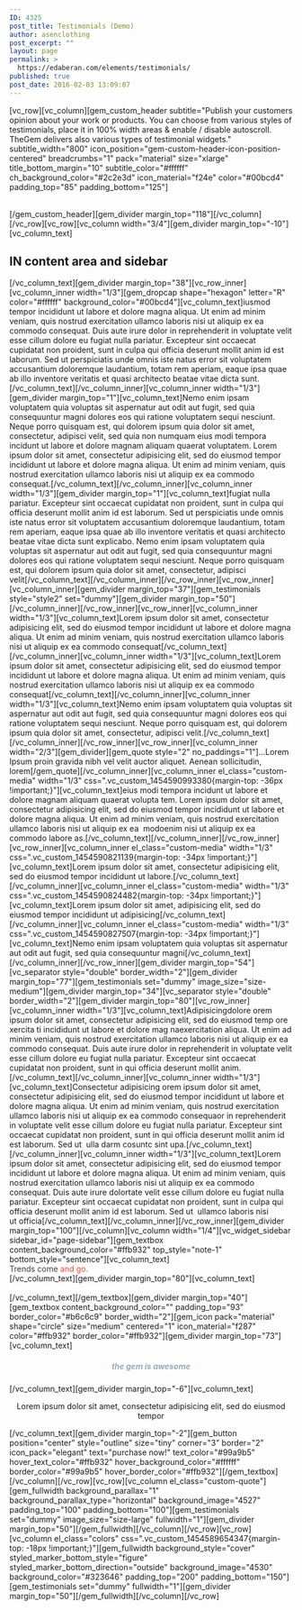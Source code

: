 ```yaml
---
ID: 4325
post_title: Testimonials (Demo)
author: asenclothing
post_excerpt: ""
layout: page
permalink: >
  https://edaberan.com/elements/testimonials/
published: true
post_date: 2016-02-03 13:09:07
---
```

[vc_row][vc_column][gem_custom_header subtitle="Publish your customers opinion about your work or products. You can choose from various styles of testimonials, place it in 100% width areas & enable / disable autoscroll. TheGem delivers also various types of testimonial widgets." subtitle_width="800" icon_position="gem-custom-header-icon-position-centered" breadcrumbs="1" pack="material" size="xlarge" title_bottom_margin="10" subtitle_color="#ffffff" ch_background_color="#2c2e3d" icon_material="f24e" color="#00bcd4" padding_top="85" padding_bottom="125"]
<div class="title-xlarge" style="text-align: center;"><span class="light" style="color: #ffffff;">testimonials</span></div>
[/gem_custom_header][gem_divider margin_top="118"][/vc_column][/vc_row][vc_row][vc_column width="3/4"][gem_divider margin_top="-10"][vc_column_text]
<h2>IN content area and sidebar</h2>
[/vc_column_text][gem_divider margin_top="38"][vc_row_inner][vc_column_inner width="1/3"][gem_dropcap shape="hexagon" letter="R" color="#ffffff" background_color="#00bcd4"][vc_column_text]iusmod tempor incididunt ut labore et dolore magna aliqua. Ut enim ad minim veniam, quis nostrud exercitation ullamco laboris nisi ut aliquip ex ea commodo consequat. Duis aute irure dolor in reprehenderit in voluptate velit esse cillum dolore eu fugiat nulla pariatur. Excepteur sint occaecat cupidatat non proident, sunt in culpa qui officia deserunt mollit anim id est laborum. Sed ut perspiciatis unde omnis iste natus error sit voluptatem accusantium doloremque laudantium, totam rem aperiam, eaque ipsa quae ab illo inventore veritatis et quasi architecto beatae vitae dicta sunt.[/vc_column_text][/vc_column_inner][vc_column_inner width="1/3"][gem_divider margin_top="1"][vc_column_text]Nemo enim ipsam voluptatem quia voluptas sit aspernatur aut odit aut fugit, sed quia consequuntur magni dolores eos qui ratione voluptatem sequi nesciunt. Neque porro quisquam est, qui dolorem ipsum quia dolor sit amet, consectetur, adipisci velit, sed quia non numquam eius modi tempora incidunt ut labore et dolore magnam aliquam quaerat voluptatem. Lorem ipsum dolor sit amet, consectetur adipisicing elit, sed do eiusmod tempor incididunt ut labore et dolore magna aliqua. Ut enim ad minim veniam, quis nostrud exercitation ullamco laboris nisi ut aliquip ex ea commodo consequat.[/vc_column_text][/vc_column_inner][vc_column_inner width="1/3"][gem_divider margin_top="1"][vc_column_text]fugiat nulla pariatur. Excepteur sint occaecat cupidatat non proident, sunt in culpa qui officia deserunt mollit anim id est laborum. Sed ut perspiciatis unde omnis iste natus error sit voluptatem accusantium doloremque laudantium, totam rem aperiam, eaque ipsa quae ab illo inventore veritatis et quasi architecto beatae vitae dicta sunt explicabo. Nemo enim ipsam voluptatem quia voluptas sit aspernatur aut odit aut fugit, sed quia consequuntur magni dolores eos qui ratione voluptatem sequi nesciunt. Neque porro quisquam est, qui dolorem ipsum quia dolor sit amet, consectetur, adipisci velit[/vc_column_text][/vc_column_inner][/vc_row_inner][vc_row_inner][vc_column_inner][gem_divider margin_top="37"][gem_testimonials style="style2" set="dummy"][gem_divider margin_top="50"][/vc_column_inner][/vc_row_inner][vc_row_inner][vc_column_inner width="1/3"][vc_column_text]Lorem ipsum dolor sit amet, consectetur adipisicing elit, sed do eiusmod tempor incididunt ut labore et dolore magna aliqua. Ut enim ad minim veniam, quis nostrud exercitation ullamco laboris nisi ut aliquip ex ea commodo consequat[/vc_column_text][/vc_column_inner][vc_column_inner width="1/3"][vc_column_text]Lorem ipsum dolor sit amet, consectetur adipisicing elit, sed do eiusmod tempor incididunt ut labore et dolore magna aliqua. Ut enim ad minim veniam, quis nostrud exercitation ullamco laboris nisi ut aliquip ex ea commodo consequat[/vc_column_text][/vc_column_inner][vc_column_inner width="1/3"][vc_column_text]Nemo enim ipsam voluptatem quia voluptas sit aspernatur aut odit aut fugit, sed quia consequuntur magni dolores eos qui ratione voluptatem sequi nesciunt. Neque porro quisquam est, qui dolorem ipsum quia dolor sit amet, consectetur, adipisci velit.[/vc_column_text][/vc_column_inner][/vc_row_inner][vc_row_inner][vc_column_inner width="2/3"][gem_divider][gem_quote style="2" no_paddings="1"]...Lorem Ipsum proin gravida nibh vel velit auctor aliquet. Aenean sollicitudin, lorem[/gem_quote][/vc_column_inner][vc_column_inner el_class="custom-media" width="1/3" css=".vc_custom_1454590993380{margin-top: -36px !important;}"][vc_column_text]eius modi tempora incidunt ut labore et dolore magnam aliquam quaerat volupta tem. Lorem ipsum dolor sit amet, consectetur adipisicing elit, sed do eiusmod tempor incididunt ut labore et dolore magna aliqua. Ut enim ad minim veniam, quis nostrud exercitation ullamco laboris nisi ut aliquip ex ea  modoenim nisi ut aliquip ex ea commodo labore as.[/vc_column_text][/vc_column_inner][/vc_row_inner][vc_row_inner][vc_column_inner el_class="custom-media" width="1/3" css=".vc_custom_1454590821139{margin-top: -34px !important;}"][vc_column_text]Lorem ipsum dolor sit amet, consectetur adipisicing elit, sed do eiusmod tempor incididunt ut labore.[/vc_column_text][/vc_column_inner][vc_column_inner el_class="custom-media" width="1/3" css=".vc_custom_1454590824482{margin-top: -34px !important;}"][vc_column_text]Lorem ipsum dolor sit amet, adipisicing elit, sed do eiusmod tempor incididunt ut adipisicing[/vc_column_text][/vc_column_inner][vc_column_inner el_class="custom-media" width="1/3" css=".vc_custom_1454590827507{margin-top: -34px !important;}"][vc_column_text]Nemo enim ipsam voluptatem quia voluptas sit aspernatur aut odit aut fugit, sed quia consequuntur magni[/vc_column_text][/vc_column_inner][/vc_row_inner][gem_divider margin_top="54"][vc_separator style="double" border_width="2"][gem_divider margin_top="77"][gem_testimonials set="dummy" image_size="size-medium"][gem_divider margin_top="34"][vc_separator style="double" border_width="2"][gem_divider margin_top="80"][vc_row_inner][vc_column_inner width="1/3"][vc_column_text]Adipisicingdolore orem ipsum dolor sit amet, consectetur adipisicing elit, sed do eiusmod temp ore xercita ti incididunt ut labore et dolore mag naexercitation aliqua. Ut enim ad minim veniam, quis nostrud exercitation ullamco laboris nisi ut aliquip ex ea commodo consequat. Duis aute irure dolor in reprehenderit in voluptate velit esse cillum dolore eu fugiat nulla pariatur. Excepteur sint occaecat cupidatat non proident, sunt in qui officia deserunt mollit anim.[/vc_column_text][/vc_column_inner][vc_column_inner width="1/3"][vc_column_text]Consectetur adipisicing orem ipsum dolor sit amet, consectetur adipisicing elit, sed do eiusmod tempor incididunt ut labore et dolore magna aliqua. Ut enim ad minim veniam, quis nostrud exercitation ullamco laboris nisi ut aliquip ex ea commodo consequaor in reprehenderit in voluptate velit esse cillum dolore eu fugiat nulla pariatur. Excepteur sint occaecat cupidatat non proident, sunt in qui officia deserunt mollit anim id est laborum. Sed ut  ulla darm cosuntc sint upa.[/vc_column_text][/vc_column_inner][vc_column_inner width="1/3"][vc_column_text]Lorem ipsum dolor sit amet, consectetur adipisicing elit, sed do eiusmod tempor incididunt ut labore et dolore magna aliqua. Ut enim ad minim veniam, quis nostrud exercitation ullamco laboris nisi ut aliquip ex ea commodo consequat. Duis aute irure dolortate velit esse cillum dolore eu fugiat nulla pariatur. Excepteur sint occaecat cupidatat non proident, sunt in culpa qui officia deserunt mollit anim id est laborum. Sed ut  ullamco laboris nisi ut officia[/vc_column_text][/vc_column_inner][/vc_row_inner][gem_divider margin_top="100"][/vc_column][vc_column width="1/4"][vc_widget_sidebar sidebar_id="page-sidebar"][gem_textbox content_background_color="#ffb932" top_style="note-1" bottom_style="sentence"][vc_column_text]
<div class="title-h4"><span style="color: #3c3950;">Trends
come</span>
<span style="color: #f44336;">and go.</span>
<span style="color: #ffffff;">Diamonds are</span>
<span style="color: #ffffff;"> forever</span></div>
[/vc_column_text][gem_divider margin_top="80"][vc_column_text]
<div class="small-body"><span style="color: #ffffff;">Friedrich Wilhelm
Nietzsche</span></div>
[/vc_column_text][/gem_textbox][gem_divider margin_top="40"][gem_textbox content_background_color="" padding_top="93" border_color="#b6c6c9" border_width="2"][gem_icon pack="material" shape="circle" size="medium" centered="1" icon_material="f287" color="#ffb932" border_color="#ffb932"][gem_divider margin_top="73"][vc_column_text]
<h5 style="text-align: center;"><span style="color: #99a9b5;">the gem
is awesome</span></h5>
[/vc_column_text][gem_divider margin_top="-6"][vc_column_text]
<p style="text-align: center;">Lorem ipsum dolor sit amet, consectetur adipisicing elit, sed do eiusmod tempor</p>
[/vc_column_text][gem_divider margin_top="-2"][gem_button position="center" style="outline" size="tiny" corner="3" border="2" icon_pack="elegant" text="purchase now!" text_color="#99a9b5" hover_text_color="#ffb932" hover_background_color="#ffffff" border_color="#99a9b5" hover_border_color="#ffb932"][/gem_textbox][/vc_column][/vc_row][vc_row][vc_column el_class="custom-quote"][gem_fullwidth background_parallax="1" background_parallax_type="horizontal" background_image="4527" padding_top="100" padding_bottom="100"][gem_testimonials set="dummy" image_size="size-large" fullwidth="1"][gem_divider margin_top="50"][/gem_fullwidth][/vc_column][/vc_row][vc_row][vc_column el_class="colors" css=".vc_custom_1454589654347{margin-top: -18px !important;}"][gem_fullwidth background_style="cover" styled_marker_bottom_style="figure" styled_marker_bottom_direction="outside" background_image="4530" background_color="#323646" padding_top="200" padding_bottom="150"][gem_testimonials set="dummy" fullwidth="1"][gem_divider margin_top="50"][/gem_fullwidth][/vc_column][/vc_row]